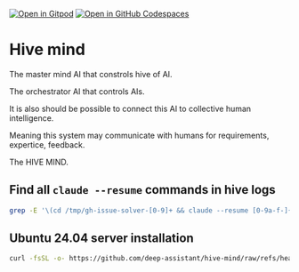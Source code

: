 [![Open in Gitpod](https://img.shields.io/badge/Gitpod-ready--to--code-f29718?logo=gitpod)](https://gitpod.io/#https://github.com/deep-assistant/hive-mind)
[![Open in GitHub Codespaces](https://img.shields.io/badge/GitHub%20Codespaces-Open-181717?logo=github)](https://github.com/codespaces/new?hide_repo_select=true&ref=main&repo=deep-assistant/hive-mind)

# Hive mind

The master mind AI that constrols hive of AI.

The orchestrator AI that controls AIs.

It is also should be possible to connect this AI to collective human intelligence. 

Meaning this system may communicate with humans for requirements, expertice, feedback.

The HIVE MIND.

## Find all `claude --resume` commands in hive logs

```bash
grep -E '\(cd /tmp/gh-issue-solver-[0-9]+ && claude --resume [0-9a-f-]{36}\)' hive-*.log
```

## Ubuntu 24.04 server installation

```bash
curl -fsSL -o- https://github.com/deep-assistant/hive-mind/raw/refs/heads/main/ubuntu-24-server-install.sh | bash
```

